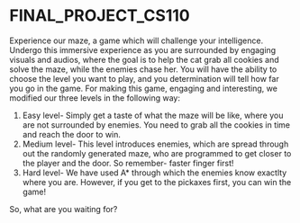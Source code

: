 # FINAL_PROJECT_CS110
Experience our maze, a game which will challenge your intelligence. Undergo this immersive experience as you are surrounded by engaging visuals and audios, where the goal is to help the cat grab all cookies and solve the maze, while the enemies chase her. You will have the ability to choose the level you want to play, and you determination will tell how far you go in the game. 
For making this game, engaging and interesting, we modified our three levels in the following way:
1) Easy level- Simply get a taste of what the maze will be like, where you are not surrounded by enemies. You need to grab all the cookies in time and reach the door to win.
2) Medium level- This level introduces enemies, which are spread through out the randomly generated maze, who are programmed to get closer to the player and the door. So remember- faster finger first!
3) Hard level- We have used A* through which the enemies know exactlty where you are. However, if you get to the pickaxes first, you can win the game!

So, what are you waiting for? 
